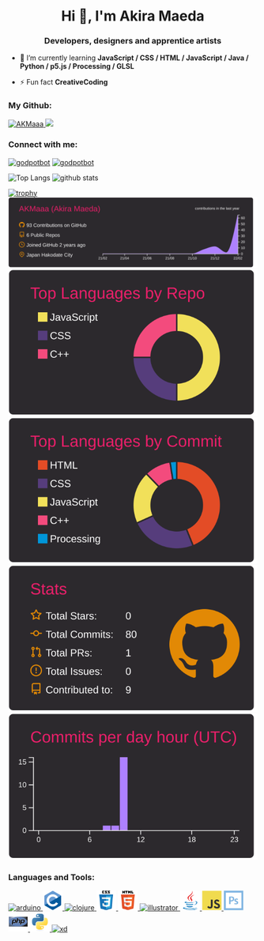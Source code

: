 <h1 align="center">Hi 👋, I'm Akira Maeda</h1>
<h3 align="center">Developers, designers and apprentice artists</h3>

<!--
**AKMaaa/AKMaaa** is a ✨ _special_ ✨ repository because its `README.md` (this file) appears on your GitHub profile.

Here are some ideas to get you started:

- 🔭 I’m currently working on ...
- 🌱 I’m currently learning ...
- 👯 I’m looking to collaborate on ...
- 🤔 I’m looking for help with ...
- 💬 Ask me about ...
- 📫 How to reach me: ...
- 😄 Pronouns: ...
- ⚡ Fun fact: ...
-->
- 🌱 I’m currently learning **JavaScript / CSS / HTML / JavaScript / Java / Python / p5.js / Processing / GLSL**

- ⚡ Fun fact **CreativeCoding**

<p align="left"> 
  <h3 align="left">My Github:</h3>
  <a href="https://github.com/AKMAaa/AKMaaa/">
    <img src="https://komarev.com/ghpvc/?username=AKMaaa" alt="AKMaaa" />
  </a>
  <a href="https://github.com/AKMaaa">
    <img height="20" src="https://img.shields.io/github/followers/AKMaaa?label=follow&logo=github&style=flat" />
  </a>
 <h3 align="left">Connect with me:</h3>
<p align="left">
<a href="https://twitter.com/godpotbot" target="blank"><img align="center" src="https://raw.githubusercontent.com/rahuldkjain/github-profile-readme-generator/master/src/images/icons/Social/twitter.svg" alt="godpotbot" height="30" width="40" /></a>
<a href="https://instagram.com/godpotbot" target="blank"><img align="center" src="https://raw.githubusercontent.com/rahuldkjain/github-profile-readme-generator/master/src/images/icons/Social/instagram.svg" alt="godpotbot" height="30" width="40" /></a>
</p>
</p>



<p align="left"> 
  <img alt="Top Langs" height="150px" src="https://github-readme-stats.vercel.app/api/top-langs/?username=AKMaaa&layout=compact&count_private=true&show_icons=true&show_icons=true&theme=monokai&hide_border=true" />
  <img alt="github stats" height="150px" src="https://github-readme-stats.vercel.app/api?username=AKMaaa&count_private=true&show_icons=true&show_icons=true&theme=monokai&hide_border=true" />
</p>

[![trophy](https://github-profile-trophy.vercel.app/?username=AKMaaa&theme=monokai&column=7&hide_border=true)](https://github.com/ryo-ma/github-profile-trophy)
[![](https://raw.githubusercontent.com/AKMaaa/AKMaaa/main/profile-summary-card-output/monokai/0-profile-details.svg)](https://github.com/vn7n24fzkq/github-profile-summary-cards)
[![](https://raw.githubusercontent.com/AKMaaa/AKMaaa/main/profile-summary-card-output/monokai/1-repos-per-language.svg)](https://github.com/vn7n24fzkq/github-profile-summary-cards) [![](https://raw.githubusercontent.com/AKMaaa/AKMaaa/main/profile-summary-card-output/monokai/2-most-commit-language.svg)](https://github.com/vn7n24fzkq/github-profile-summary-cards)
[![](https://raw.githubusercontent.com/AKMaaa/AKMaaa/main/profile-summary-card-output/monokai/3-stats.svg)](https://github.com/vn7n24fzkq/github-profile-summary-cards) [![](https://raw.githubusercontent.com/AKMaaa/AKMaaa/main/profile-summary-card-output/monokai/4-productive-time.svg)](https://github.com/vn7n24fzkq/github-profile-summary-cards)



<h3 align="left">Languages and Tools:</h3>
<p align="left"> <a href="https://www.arduino.cc/" target="_blank" rel="noreferrer"> <img src="https://cdn.worldvectorlogo.com/logos/arduino-1.svg" alt="arduino" width="40" height="40"/> </a> <a href="https://www.cprogramming.com/" target="_blank" rel="noreferrer"> <img src="https://raw.githubusercontent.com/devicons/devicon/master/icons/c/c-original.svg" alt="c" width="40" height="40"/> </a> <a href="https://clojure.org/" target="_blank" rel="noreferrer"> <img src="https://upload.wikimedia.org/wikipedia/commons/5/5d/Clojure_logo.svg" alt="clojure" width="40" height="40"/> </a> <a href="https://www.w3schools.com/css/" target="_blank" rel="noreferrer"> <img src="https://raw.githubusercontent.com/devicons/devicon/master/icons/css3/css3-original-wordmark.svg" alt="css3" width="40" height="40"/> </a> <a href="https://www.w3.org/html/" target="_blank" rel="noreferrer"> <img src="https://raw.githubusercontent.com/devicons/devicon/master/icons/html5/html5-original-wordmark.svg" alt="html5" width="40" height="40"/> </a> <a href="https://www.adobe.com/in/products/illustrator.html" target="_blank" rel="noreferrer"> <img src="https://www.vectorlogo.zone/logos/adobe_illustrator/adobe_illustrator-icon.svg" alt="illustrator" width="40" height="40"/> </a> <a href="https://www.java.com" target="_blank" rel="noreferrer"> <img src="https://raw.githubusercontent.com/devicons/devicon/master/icons/java/java-original.svg" alt="java" width="40" height="40"/> </a> <a href="https://developer.mozilla.org/en-US/docs/Web/JavaScript" target="_blank" rel="noreferrer"> <img src="https://raw.githubusercontent.com/devicons/devicon/master/icons/javascript/javascript-original.svg" alt="javascript" width="40" height="40"/> </a> <a href="https://www.photoshop.com/en" target="_blank" rel="noreferrer"> <img src="https://raw.githubusercontent.com/devicons/devicon/master/icons/photoshop/photoshop-line.svg" alt="photoshop" width="40" height="40"/> </a> <a href="https://www.php.net" target="_blank" rel="noreferrer"> <img src="https://raw.githubusercontent.com/devicons/devicon/master/icons/php/php-original.svg" alt="php" width="40" height="40"/> </a> <a href="https://www.python.org" target="_blank" rel="noreferrer"> <img src="https://raw.githubusercontent.com/devicons/devicon/master/icons/python/python-original.svg" alt="python" width="40" height="40"/> </a> <a href="https://www.adobe.com/products/xd.html" target="_blank" rel="noreferrer"> <img src="https://cdn.worldvectorlogo.com/logos/adobe-xd.svg" alt="xd" width="40" height="40"/> </a> </p>
